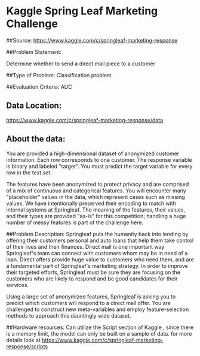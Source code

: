 # Kaggle Spring Leaf Marketing Challenge

##Source: 
https://www.kaggle.com/c/springleaf-marketing-response

##Problem Statement:

Determine whether to send a direct mail piece to a customer

##Type of Problem: 
Classification problem

##Evaluation Criteria: 
AUC

## Data Location:
https://www.kaggle.com/c/springleaf-marketing-response/data

## About the data:
You are provided a high-dimensional dataset of anonymized customer information. Each row corresponds to one customer. The response variable is binary and labeled "target". You must predict the target variable for every row in the test set.

The features have been anonymized to protect privacy and are comprised of a mix of continuous and categorical features. You will encounter many "placeholder" values in the data, which represent cases such as missing values. We have intentionally preserved their encoding to match with internal systems at Springleaf. The meaning of the features, their values, and their types are provided "as-is" for this competition; handling a huge number of messy features is part of the challenge here.

##Problem Description:
Springleaf puts the humanity back into lending by offering their customers personal and auto loans that help them take control of their lives and their finances. Direct mail is one important way Springleaf's team can connect with customers whom may be in need of a loan.
Direct offers provide huge value to customers who need them, and are a fundamental part of Springleaf's marketing strategy. In order to improve their targeted efforts, Springleaf must be sure they are focusing on the customers who are likely to respond and be good candidates for their services.

Using a large set of anonymized features, Springleaf is asking you to predict which customers will respond to a direct mail offer. You are challenged to construct new meta-variables and employ feature-selection methods to approach this dauntingly wide dataset.

##Hardware resources:
Can utilize the Script section of Kaggle , since there is a memory limit, the model can only be built on a sample of data. for more details look at https://www.kaggle.com/c/springleaf-marketing-response/scripts
